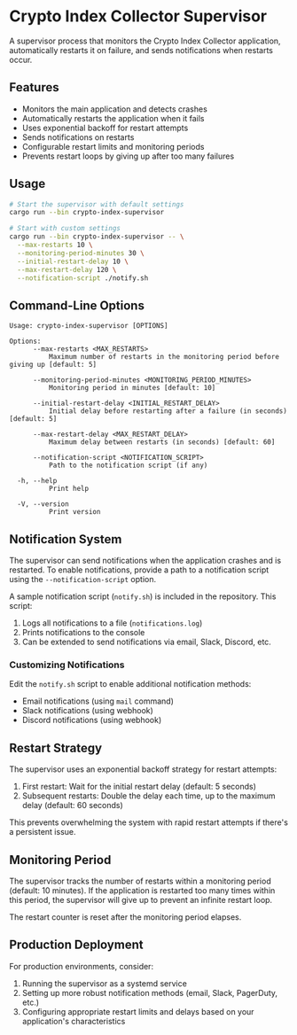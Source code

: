 # Crypto Index Collector Supervisor

A supervisor process that monitors the Crypto Index Collector application, automatically restarts it on failure, and sends notifications when restarts occur.

## Features

- Monitors the main application and detects crashes
- Automatically restarts the application when it fails
- Uses exponential backoff for restart attempts
- Sends notifications on restarts
- Configurable restart limits and monitoring periods
- Prevents restart loops by giving up after too many failures

## Usage

```bash
# Start the supervisor with default settings
cargo run --bin crypto-index-supervisor

# Start with custom settings
cargo run --bin crypto-index-supervisor -- \
  --max-restarts 10 \
  --monitoring-period-minutes 30 \
  --initial-restart-delay 10 \
  --max-restart-delay 120 \
  --notification-script ./notify.sh
```

## Command-Line Options

```
Usage: crypto-index-supervisor [OPTIONS]

Options:
      --max-restarts <MAX_RESTARTS>
          Maximum number of restarts in the monitoring period before giving up [default: 5]
          
      --monitoring-period-minutes <MONITORING_PERIOD_MINUTES>
          Monitoring period in minutes [default: 10]
          
      --initial-restart-delay <INITIAL_RESTART_DELAY>
          Initial delay before restarting after a failure (in seconds) [default: 5]
          
      --max-restart-delay <MAX_RESTART_DELAY>
          Maximum delay between restarts (in seconds) [default: 60]
          
      --notification-script <NOTIFICATION_SCRIPT>
          Path to the notification script (if any)
          
  -h, --help
          Print help
          
  -V, --version
          Print version
```

## Notification System

The supervisor can send notifications when the application crashes and is restarted. To enable notifications, provide a path to a notification script using the `--notification-script` option.

A sample notification script (`notify.sh`) is included in the repository. This script:

1. Logs all notifications to a file (`notifications.log`)
2. Prints notifications to the console
3. Can be extended to send notifications via email, Slack, Discord, etc.

### Customizing Notifications

Edit the `notify.sh` script to enable additional notification methods:

- Email notifications (using `mail` command)
- Slack notifications (using webhook)
- Discord notifications (using webhook)

## Restart Strategy

The supervisor uses an exponential backoff strategy for restart attempts:

1. First restart: Wait for the initial restart delay (default: 5 seconds)
2. Subsequent restarts: Double the delay each time, up to the maximum delay (default: 60 seconds)

This prevents overwhelming the system with rapid restart attempts if there's a persistent issue.

## Monitoring Period

The supervisor tracks the number of restarts within a monitoring period (default: 10 minutes). If the application is restarted too many times within this period, the supervisor will give up to prevent an infinite restart loop.

The restart counter is reset after the monitoring period elapses.

## Production Deployment

For production environments, consider:

1. Running the supervisor as a systemd service
2. Setting up more robust notification methods (email, Slack, PagerDuty, etc.)
3. Configuring appropriate restart limits and delays based on your application's characteristics
